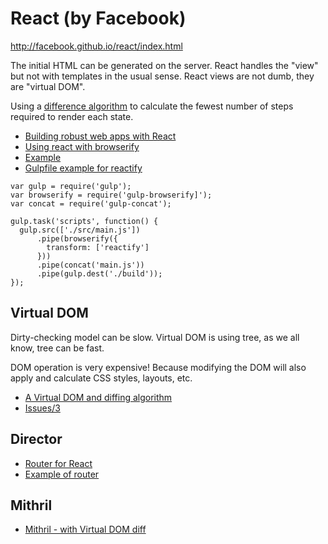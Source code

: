 # React (by Facebook)

http://facebook.github.io/react/index.html

The initial HTML can be generated on the server. React handles the "view" but not with templates in the usual sense. React views are not dumb, they are "virtual DOM".

Using a [difference algorithm](http://calendar.perfplanet.com/2013/diff/) to calculate the fewest number of steps required to render each state.

* [Building robust web apps with React](http://maketea.co.uk/2014/03/05/building-robust-web-apps-with-react-part-1.html)
* [Using react with browserify](https://medium.com/publish-what-you-learn/a1ea2dd606b)
* [Example](https://github.com/aslansky/react-stack-playground)
* [Gulpfile example for reactify](https://github.com/callum/tool-test/blob/master/gulpfile.js)

```
var gulp = require('gulp');
var browserify = require('gulp-browserify]');
var concat = require('gulp-concat');

gulp.task('scripts', function() {
  gulp.src(['./src/main.js'])
      .pipe(browserify({
        transform: ['reactify']
      }))
      .pipe(concat('main.js'))
      .pipe(gulp.dest('./build'));
});
```


## Virtual DOM

Dirty-checking model can be slow. Virtual DOM is using tree, as we all know, tree can be fast.

DOM operation is very expensive! Because modifying the DOM will also apply and calculate CSS styles, layouts, etc.

* [A Virtual DOM and diffing algorithm](https://github.com/Matt-Esch/virtual-dom)
* [Issues/3](https://github.com/Matt-Esch/virtual-dom/issues/3)

## Director

* [Router for React](https://github.com/flatiron/director)
* [Example of router](https://github.com/andreypopp/react-router-component)

## Mithril

* [Mithril - with Virtual DOM diff](http://lhorie.github.io/mithril/)